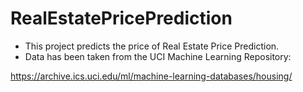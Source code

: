 # RealEstatePricePrediction
- This project predicts the price of Real Estate Price Prediction.
- Data has been taken from the UCI Machine Learning Repository:

 https://archive.ics.uci.edu/ml/machine-learning-databases/housing/
